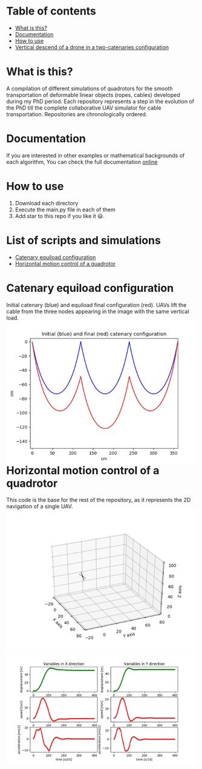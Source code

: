 # Table of contents
- [What is this?](#What-is-this)
- [Documentation](#Documentation)
- [How to use](#How-to-use)
- [Vertical descend of a drone in a two-catenaries configuration](#vertical-descend-of-a-drone-in-a-two-catenaries-configuration)



# What is this?
A compilation of different simulations of quadrotors for the smooth transportation of 
deformable linear objects (ropes, cables) developed during my PhD period. Each repository 
represents a step in the evolution of the PhD till the complete collaborative UAV simulator 
for cable transportation. Repositories are chronologically ordered.

# Documentation
If you are interested in other examples or mathematical backgrounds of each algorithm,
You can check the full documentation [online](https://addi.ehu.es/bitstream/handle/10810/21886/TESIS_ESTEVEZ_SANZ_JULIAN.pdf?sequence=1&isAllowed=y)

# How to use
1. Download each directory
2. Execute the main.py file in each of them
3. Add star to this repo if you like it 😃.

# List of scripts and simulations
- [Catenary equiload configuration](#Catenary-equiload-configuration)
- [Horizontal motion control of a quadrotor](#Horizontal-motion-control-of-a-quadrotor)

# Catenary equiload configuration
Initial catenary (blue) and equiload final configuration (red). UAVs lift the cable from the three nodes appearing in the image with the same vertical load.
</br>
<img src="https://github.com/Julestevez/Vertical-equiload-of-multi-catenaries/blob/master/equiload_catenary.png" align="left" alt="Equiload configuration of catenaries" width="600"/>

# Horizontal motion control of a quadrotor
This code is the base for the rest of the repository, as it represents the 2D navigation of a single UAV.
![3D Visualization](https://github.com/Julestevez/Quadrotor-simulator/blob/master/Horizontal%20control%20of%20a%20quadrotor/3d%20projection.png)
</br>
<img src="https://github.com/Julestevez/Quadrotor-simulator/blob/master/Horizontal%20control%20of%20a%20quadrotor/Horizontal%20motion.png" align= "left" alt="Control of a single UAV in X-Y directions" width="600"/>
